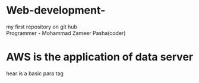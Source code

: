 # Web-development-
my first repository on git hub<br>
Programmer - Mohammad Zameer Pasha(coder)
<h1>AWS is the application of data server</h1>
<p>hear is a basic para tag</p>
